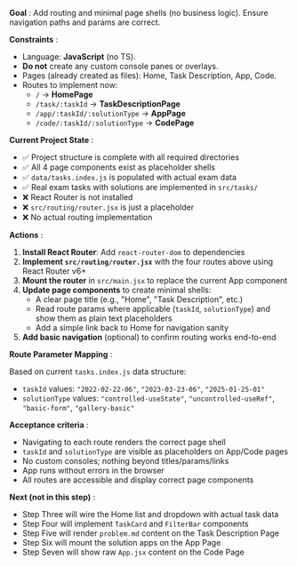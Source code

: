  **Goal** : Add routing and minimal page shells (no business logic). Ensure navigation paths and params are correct.

 **Constraints** :

* Language: **JavaScript** (no TS).
* **Do not** create any custom console panes or overlays.
* Pages (already created as files): Home, Task Description, App, Code.
* Routes to implement now:
  * `/` → **HomePage**
  * `/task/:taskId` → **TaskDescriptionPage**
  * `/app/:taskId/:solutionType` → **AppPage**
  * `/code/:taskId/:solutionType` → **CodePage**

 **Current Project State** :

* ✅ Project structure is complete with all required directories
* ✅ All 4 page components exist as placeholder shells
* ✅ `data/tasks.index.js` is populated with actual exam data
* ✅ Real exam tasks with solutions are implemented in `src/tasks/`
* ❌ React Router is not installed
* ❌ `src/routing/router.jsx` is just a placeholder
* ❌ No actual routing implementation

 **Actions** :

1. **Install React Router**: Add `react-router-dom` to dependencies
2. **Implement `src/routing/router.jsx`** with the four routes above using React Router v6+
3. **Mount the router** in `src/main.jsx` to replace the current App component
4. **Update page components** to create minimal shells:
   * A clear page title (e.g., "Home", "Task Description", etc.)
   * Read route params where applicable (`taskId`, `solutionType`) and show them as plain text placeholders
   * Add a simple link back to Home for navigation sanity
5. **Add basic navigation** (optional) to confirm routing works end-to-end

 **Route Parameter Mapping** :

Based on current `tasks.index.js` data structure:
* `taskId` values: `"2022-02-22-06"`, `"2023-03-23-06"`, `"2025-01-25-01"`
* `solutionType` values: `"controlled-useState"`, `"uncontrolled-useRef"`, `"basic-form"`, `"gallery-basic"`

 **Acceptance criteria** :

* Navigating to each route renders the correct page shell
* `taskId` and `solutionType` are visible as placeholders on App/Code pages
* No custom consoles; nothing beyond titles/params/links
* App runs without errors in the browser
* All routes are accessible and display correct page components

 **Next (not in this step)** :

* Step Three will wire the Home list and dropdown with actual task data
* Step Four will implement `TaskCard` and `FilterBar` components
* Step Five will render `problem.md` content on the Task Description Page
* Step Six will mount the solution apps on the App Page
* Step Seven will show raw `App.jsx` content on the Code Page
